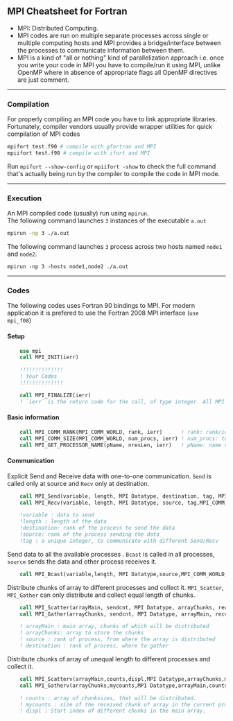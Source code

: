 ## MPI Cheatsheet for Fortran

   
* MPI: Distributed Computing. 
* MPI codes are run on multiple separate processes across single or multiple computing hosts and MPI provides a bridge/interface between the processes to communicate information between them.
* MPI is a kind of "all or nothing" kind of parallelization approach i.e. once you write your code in MPI you have to compile/run it using MPI, unlike OpenMP where in absence of appropriate flags all OpenMP directives are just comment.

---

### Compilation
For properly compiling an MPI code you have to link appropriate libraries. Fortunately, compiler vendors usually provide wrapper utilities for quick compilation of MPI codes
```bash
mpifort test.f90 # compile with gfortran and MPI
mpiifort test.f90 # compile with ifort and MPI
```
Run `mpifort --show-config`  or `mpiifort -show` to check the full command that's actually being run by the compiler to compile the code in MPI mode.  

---

### Execution
An MPI compiled code  (usually) run using `mpirun`.  
The following command launches `3` instances of the executable `a.out`
```bash
mpirun -np 3 ./a.out  
```
The following command launches `3` process across two hosts named `node1` and `node2`.
```
mpirun -np 3 -hosts node1,node2 ./a.out
```

---

### Codes
The following codes uses Fortran 90 bindings to MPI. For modern application it is prefered to use the Fortran 2008 MPI interface (`use mpi_f08`)
#### Setup
```fortran 
    use mpi
    call MPI_INIT(ierr)

    !!!!!!!!!!!!!!
    ! Your Codes
    !!!!!!!!!!!!!!

    call MPI_FINALIZE(ierr)
    ! `ierr` is the return code for the call, of type integer. All MPI routines in Fortran has an error code as last argument 
```

#### Basic information
```fortran
    call MPI_COMM_RANK(MPI_COMM_WORLD, rank, ierr)      ! rank: rank/id of current process
    call MPI_COMM_SIZE(MPI_COMM_WORLD, num_procs, ierr) ! num_procs: total number of process
    call MPI_GET_PROCESSOR_NAME(pName, nresLen, ierr)   ! pName: name of the host for current process
```

#### Communication
Explicit Send and Receive data with one-to-one communication. `Send` is called only at source and `Recv` only at destination.
```fortran
    call MPI_Send(variable, length, MPI Datatype, destination, tag, MPI_COMM_WORLD,ierr) 
    call MPI_Recv(variable, length, MPI Datatype, source, tag,MPI_COMM_WORLD, status, ierr)

    !variable : data to send
    !length : length of the data
    !destination: rank of the process to send the data
    !source: rank of the process sending the data
    !tag : a unique integer, to communicate with different Send/Recv
```

Send data to all the available processes . `Bcast` is called in all processes, `source` sends the data and other process receives it. 
```fortran
    call MPI_Bcast(variable,length, MPI Datatype,source,MPI_COMM_WORLD,ierr)
```

Distribute chunks of array to different processes and collect it. `MPI_Scatter`, `MPI_Gather` can only distribute and collect equal length of chunks.
```fortran
    call MPI_Scatter(arrayMain, sendcnt, MPI Datatype, arrayChunks, recvcnt, MPI Datatype, source, MPI_COMM_WORLD, ierr)
    call MPI_Gather(arrayChunks, sendcnt, MPI Datatype, arrayMain, recvcnt, MPI Datatype,destination, MPI_COMM_WORLD, ierr)

    ! arrayMain : main array, chunks of which will be distributed
    ! arrayChunks: array to store the chunks
    ! source : rank of process, from where the array is distributed
    ! destination : rank of process, where to gather


```
Distribute chunks of array of unequal length to different processes and collect it.
```fortran
    call MPI_Scatterv(arrayMain,counts,displ,MPI Datatype,arrayChunks,mycounts,MPI Datatype,source,MPI_COMM_WORLD,ierr)
    call MPI_Gatherv(arrayChunks,mycounts,MPI Datatype,arrayMain,counts,displ,MPI Datatype,destination,MPI_COMM_WORLD,ierr)

    ! counts : array of chunksizes, that will be distributed.
    ! mycounts : size of the received chunk of array in the current process
    ! displ : Start index of different chunks in the main array.
```
